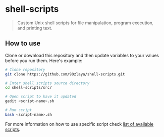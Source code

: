 # shell-scripts
> Custom Unix shell scripts for file manipulation, program execution, and printing text.

## How to use
Clone or download this repository and then update variables to your values before you run them. Here's example:

```bash
# Clone repository
git clone https://github.com/90zlaya/shell-scripts.git

# Enter shell scripts source directory
cd shell-scripts/src/

# Open script to have it updated
gedit <script-name>.sh

# Run script
bash <script-name>.sh
```

For more information on how to use specific script check [list of available scripts].

[list of available scripts]: src/SCRIPTS.md#list-of-available-scripts
